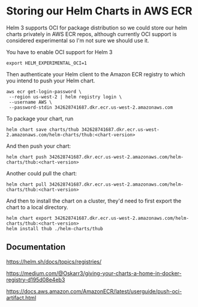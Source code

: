 # Storing our Helm Charts in AWS ECR

Helm 3 supports OCI for package distribution so we could store our helm charts privately in AWS ECR repos,
although currently OCI support is considered experimental so I'm not sure we should use it.

You have to enable OCI support for Helm 3

    export HELM_EXPERIMENTAL_OCI=1

Then authenticate your Helm client to the Amazon ECR registry to which you intend to push your Helm chart.

    aws ecr get-login-password \
     --region us-west-2 | helm registry login \
     --username AWS \
     --password-stdin 342628741687.dkr.ecr.us-west-2.amazonaws.com

To package your chart, run

    helm chart save charts/thub 342628741687.dkr.ecr.us-west-2.amazonaws.com/helm-charts/thub:<chart-version>

And then push your chart:

    helm chart push 342628741687.dkr.ecr.us-west-2.amazonaws.com/helm-charts/thub:<chart-version>

Another could pull the chart:

    helm chart pull 342628741687.dkr.ecr.us-west-2.amazonaws.com/helm-charts/thub:<chart-version>

And then to install the chart on a cluster, they'd need to first export the chart to a local directory.

    helm chart export 342628741687.dkr.ecr.us-west-2.amazonaws.com/helm-charts/thub:<chart-version>
    helm install thub ./helm-charts/thub

## Documentation

https://helm.sh/docs/topics/registries/

https://medium.com/@Oskarr3/giving-your-charts-a-home-in-docker-registry-d195d08e4eb3

https://docs.aws.amazon.com/AmazonECR/latest/userguide/push-oci-artifact.html


